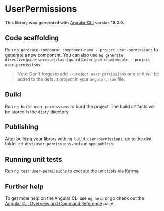 # UserPermissions

This library was generated with [Angular CLI](https://github.com/angular/angular-cli) version 18.2.0.

## Code scaffolding

Run `ng generate component component-name --project user-permissions` to generate a new component. You can also use `ng generate directive|pipe|service|class|guard|interface|enum|module --project user-permissions`.
> Note: Don't forget to add `--project user-permissions` or else it will be added to the default project in your `angular.json` file. 

## Build

Run `ng build user-permissions` to build the project. The build artifacts will be stored in the `dist/` directory.

## Publishing

After building your library with `ng build user-permissions`, go to the dist folder `cd dist/user-permissions` and run `npm publish`.

## Running unit tests

Run `ng test user-permissions` to execute the unit tests via [Karma](https://karma-runner.github.io).

## Further help

To get more help on the Angular CLI use `ng help` or go check out the [Angular CLI Overview and Command Reference](https://angular.dev/tools/cli) page.
